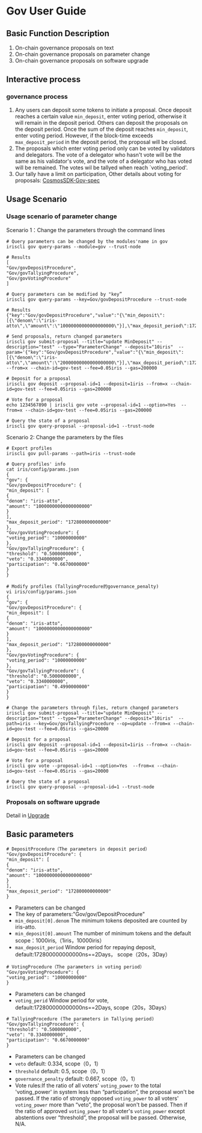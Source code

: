 # Gov User Guide

## Basic Function Description

1. On-chain governance proposals on text
2. On-chain governance proposals on parameter change
3. On-chain governance proposals on software upgrade 

## Interactive process

### governance process

1. Any users can deposit some tokens to initiate a proposal. Once deposit reaches a certain value `min_deposit`, enter voting period, otherwise it will remain in the deposit period. Others can deposit the proposals on the deposit period. Once the sum of the deposit reaches `min_deposit`, enter voting period. However, if the block-time exceeds `max_deposit_period` in the deposit period, the proposal will be closed.
2. The proposals which enter voting period only can be voted by validators and delegators. The vote of a delegator who hasn't vote will be the same as his validator's vote, and the vote of a delegator who has voted will be remained. The votes wil be tallyed when reach `voting_period'.
3. Our tally have a limit on participation, Other details about voting for proposals:
[CosmosSDK-Gov-spec](https://github.com/cosmos/cosmos-sdk/blob/v0.26.0/docs/spec/governance/overview.md)

## Usage Scenario

### Usage scenario of parameter change

Scenario 1：Change the parameters through the command lines

```
# Query parameters can be changed by the modules'name in gov 
iriscli gov query-params --module=gov --trust-node

# Results
[
"Gov/govDepositProcedure",
"Gov/govTallyingProcedure",
"Gov/govVotingProcedure"
]

# Query parameters can be modified by "key”
iriscli gov query-params --key=Gov/govDepositProcedure --trust-node

# Results
{"key":"Gov/govDepositProcedure","value":"{\"min_deposit\":[{\"denom\":\"iris-atto\",\"amount\":\"10000000000000000000\"}],\"max_deposit_period\":172800000000000}","op":""}

# Send proposals, return changed parameters
iriscli gov submit-proposal --title="update MinDeposit" --description="test" --type="ParameterChange" --deposit="10iris"  --param='{"key":"Gov/govDepositProcedure","value":"{\"min_deposit\":[{\"denom\":\"iris-atto\",\"amount\":\"20000000000000000000\"}],\"max_deposit_period\":172800000000000}","op":"update"}}' --from=x --chain-id=gov-test --fee=0.05iris --gas=200000

# Deposit for a proposal
iriscli gov deposit --proposal-id=1 --deposit=1iris --from=x --chain-id=gov-test --fee=0.05iris --gas=200000

# Vote for a proposal
echo 1234567890 | iriscli gov vote --proposal-id=1 --option=Yes  --from=x --chain-id=gov-test --fee=0.05iris --gas=200000

# Query the state of a proposal
iriscli gov query-proposal --proposal-id=1 --trust-node

```

Scenario 2: Change the parameters by the files

```
# Export profiles
iriscli gov pull-params --path=iris --trust-node

# Query profiles' info
cat iris/config/params.json                                              {
"gov": {
"Gov/govDepositProcedure": {
"min_deposit": [
{
"denom": "iris-atto",
"amount": "10000000000000000000"
}
],
"max_deposit_period": "172800000000000"
},
"Gov/govVotingProcedure": {
"voting_period": "10000000000"
},
"Gov/govTallyingProcedure": {
"threshold": "0.5000000000",
"veto": "0.3340000000",
"participation": "0.6670000000"
}
}

# Modify profiles (TallyingProcedure的governance_penalty)
vi iris/config/params.json                                               {
"gov": {
"Gov/govDepositProcedure": {
"min_deposit": [
{
"denom": "iris-atto",
"amount": "10000000000000000000"
}
],
"max_deposit_period": "172800000000000"
},
"Gov/govVotingProcedure": {
"voting_period": "10000000000"
},
"Gov/govTallyingProcedure": {
"threshold": "0.5000000000",
"veto": "0.3340000000",
"participation": "0.4990000000"
}
}

# Change the parameters through files, return changed parameters
iriscli gov submit-proposal --title="update MinDeposit" --description="test" --type="ParameterChange" --deposit="10iris"  --path=iris --key=Gov/govTallyingProcedure --op=update --from=x --chain-id=gov-test --fee=0.05iris --gas=20000

# Deposit for a proposal
iriscli gov deposit --proposal-id=1 --deposit=1iris --from=x --chain-id=gov-test --fee=0.05iris --gas=20000

# Vote for a proposal
iriscli gov vote --proposal-id=1 --option=Yes  --from=x --chain-id=gov-test --fee=0.05iris --gas=20000

# Query the state of a proposal
iriscli gov query-proposal --proposal-id=1 --trust-node
```

### Proposals on software upgrade

Detail in [Upgrade](upgrade.md)

## Basic parameters

```
# DepositProcedure（The parameters in deposit period）
"Gov/govDepositProcedure": {
"min_deposit": [
{
"denom": "iris-atto",
"amount": "10000000000000000000"
}
],
"max_deposit_period": "172800000000000"
}
```

* Parameters can be changed
* The key of parameters:"Gov/gov/DepositProcedure"
* `min_deposit[0].denom`  The minimum tokens deposited are counted by iris-atto.
* `min_deposit[0].amount` The number of minimum tokens and the default scope：1000iris,（1iris，10000iris）
* `max_deposit_period`    Window period for repaying deposit, default:172800000000000ns==2Days， scope（20s，3Day）     

```
# VotingProcedure（The parameters in voting period）
"Gov/govVotingProcedure": {
"voting_period": "10000000000"
}
```

* Parameters can be changed   
* `voting_perid`  Window period for vote, default:172800000000000ns==2Days, scope（20s，3Days）

```
# TallyingProcedure (The parameters in Tallying period)    
"Gov/govTallyingProcedure": {
"threshold": "0.5000000000",
"veto": "0.3340000000",
"participation": "0.6670000000"
}
``` 

* Parameters can be changed
* `veto` default: 0.334, scope（0，1）
* `threshold` default: 0.5, scope（0，1）
* `governance_penalty` default: 0.667, scope（0，1）
*  Vote rules:If the ratio of all voters' `voting_power` to the total 'voting_power' in system less than “participation”, the proposal won't be passed. If the ratio of strongly opposed `voting_power` to all voters' `voting_power` more than “veto”, the proposal won't be passed. Then if the ratio of approved `voting_power` to all voter's `voting_power` except abstentions over “threshold”, the proposal will be passed. Otherwise, N/A.
